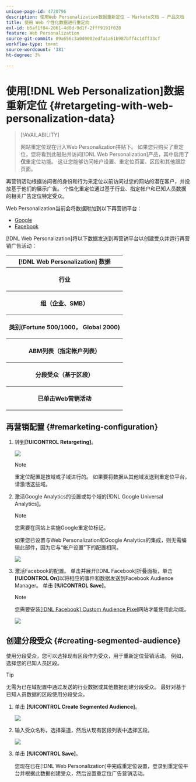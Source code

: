 ```yaml
---
unique-page-id: 4720796
description: 使用Web Personalization数据重新定位 — Marketo文档 — 产品文档
title: 使用 Web 个性化数据进行重定向
exl-id: b5af1f84-2061-4d0d-9d1f-2fff9191f028
feature: Web Personalization
source-git-commit: 09a656c3a0d0002edfa1a61b987bff4c1dff33cf
workflow-type: tm+mt
source-wordcount: '381'
ht-degree: 3%

---
```


# 使用[!DNL Web Personalization]数据重新定位 {#retargeting-with-web-personalization-data}

>[!AVAILABILITY]
>
>网站重定位现在归入Web Personalization拼贴下。 如果您只购买了重定位，您将看到此磁贴并访问[!DNL Web Personalization]产品，其中启用了&#x200B;**仅**&#x200B;重定位功能。 这让您能够访问帐户设置、重定位页面、区段和其他跟踪页面。

再营销活动根据访问者的身份和行为来定位以前访问过您的网站的潜在客户，并投放基于他们的展示广告。 个性化重定位通过基于行业、指定帐户和已知人员数据的相关广告定位特定受众。

Web Personalization当前会将数据附加到以下再营销平台：

* [Google](/help/marketo/product-docs/web-personalization/website-retargeting/personalized-remarketing-in-google.md)
* [Facebook](/help/marketo/product-docs/web-personalization/website-retargeting/personalized-remarketing-in-facebook.md)

[!DNL Web Personalization]将以下数据发送到再营销平台以创建受众并运行再营销广告活动：

<table>
 <tbody>
  <tr>
   <th colspan="1">[!DNL Web Personalization] 数据</th>
  </tr>
  <tr>
   <th><p>行业</p></th>
  </tr>
  <tr>
   <th><p>组（企业、SMB）</p></th>
  </tr>
  <tr>
   <th><p>类别(Fortune 500/1000， Global 2000)</p></th>
  </tr>
  <tr>
   <th><p>ABM列表（指定帐户列表）</p></th>
  </tr>
  <tr>
   <th><p>分段受众（基于区段）</p></th>
  </tr>
  <tr>
   <th><p>已单击Web营销活动</p></th>
  </tr>
 </tbody>
</table>

## 再营销配置 {#remarketing-configuration}

1. 转到&#x200B;**[!UICONTROL Retargeting]**。

   ![](assets/one.png)

   >[!NOTE]
   >
   >重定位配置是按域或子域进行的。 如果要将数据从其他域发送到重定位平台，请激活这些域。

1. 激活Google Analytics的设置或每个域的[!DNL Google Universal Analytics]。

   >[!NOTE]
   >
   >您需要在网站上实施Google重定位标记。
   >
   >如果您已设置与Web Personalization和Google Analytics的集成，则无需编辑此部件，因为它与“帐户设置”下的配置相同。

   ![](assets/two.png)

1. 激活Facebook的配置。 单击并展开[!DNL Facebook]折叠面板，单击&#x200B;**[!UICONTROL On]**&#x200B;以将相应的事件和数据发送到Facebook Audience Manager。 单击 **[!UICONTROL Save]**。

   >[!NOTE]
   >
   >您需要安装[[!DNL Facebook] Custom Audience Pixel](https://developers.facebook.com/docs/ads-for-websites/website-custom-audiences/getting-started#install-the-pixel)网站才能使用此功能。

   ![](assets/three.png)

## 创建分段受众 {#creating-segmented-audience}

使用分段受众，您可以选择现有区段作为受众，用于重新定位营销活动。 例如，选择您的已知人员区段。

>[!TIP]
>
>无需为已在域配置中通过发送的行业数据或其他数据创建分段受众。 最好对基于已知人员数据的区段使用分段受众。

1. 单击 **[!UICONTROL Create Segmented Audience]**。

   ![](assets/image2015-1-15-16-3a36-3a38.png)

1. 输入受众名称，选择渠道，然后从现有区段列表中选择区段。

   ![](assets/image2015-1-15-16-3a40-3a17.png)

1. 单击 **[!UICONTROL Save]**。

   您现在已在[!DNL Web Personalization]中完成重定位设置，登录到重定位平台并根据此数据创建受众，然后设置重定位广告营销活动。
